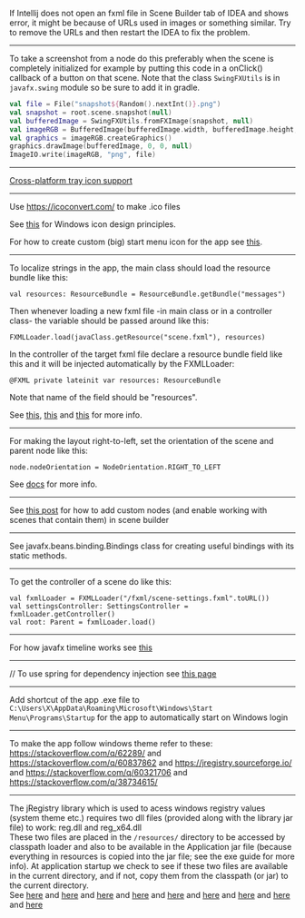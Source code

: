 If Intellij does not open an fxml file in Scene Builder tab of IDEA and shows error,
it might be because of URLs used in images or something similar.
Try to remove the URLs and then restart the IDEA to fix the problem.

---
To take a screenshot from a node do this preferably when the scene is completely initialized
for example by putting this code in a onClick() callback of a button on that scene.
Note that the class `SwingFXUtils` is in `javafx.swing` module so be sure to add it in gradle.

```Kotlin
val file = File("snapshot${Random().nextInt()}.png")
val snapshot = root.scene.snapshot(null)
val bufferedImage = SwingFXUtils.fromFXImage(snapshot, null)
val imageRGB = BufferedImage(bufferedImage.width, bufferedImage.height, BufferedImage.TRANSLUCENT)
val graphics = imageRGB.createGraphics()
graphics.drawImage(bufferedImage, 0, 0, null)
ImageIO.write(imageRGB, "png", file)
```
---

[Cross-platform tray icon support](https://github.com/dorkbox/SystemTray)

---

Use https://icoconvert.com/ to make .ico files

See [this](https://docs.microsoft.com/en-us/windows/win32/uxguide/vis-icons) for Windows icon design principles.

For how to create custom (big) start menu icon for the app see [this](https://superuser.com/a/1033361/926959).

---

To localize strings in the app, the main class should load the resource bundle like this:

    val resources: ResourceBundle = ResourceBundle.getBundle("messages")

Then whenever loading a new fxml file -in main class or in a controller class-
the variable should be passed around like this:

    FXMLLoader.load(javaClass.getResource("scene.fxml"), resources)

In the controller of the target fxml file declare a resource bundle field like this
and it will be injected automatically by the FXMLLoader:

    @FXML private lateinit var resources: ResourceBundle

Note that name of the field should be "resources".

See [this](https://stackoverflow.com/q/26325403),
[this](https://stackoverflow.com/q/20107463)
and [this](https://stackoverflow.com/q/44124202) for more info.

---

For making the layout right-to-left, set the orientation of the scene and parent node
like this:

    node.nodeOrientation = NodeOrientation.RIGHT_TO_LEFT
    
See [docs](https://wiki.openjdk.java.net/display/OpenJFX/Node+Orientation+in+JavaFX) for more info.

---

See [this post](https://stackoverflow.com/a/49833163) for how to add custom nodes (and enable working with scenes that
contain them) in scene builder

---

See javafx.beans.binding.Bindings class for creating useful bindings with its static methods.

---

To get the controller of a scene do like this:

    val fxmlLoader = FXMLLoader("/fxml/scene-settings.fxml".toURL())
    val settingsController: SettingsController = fxmlLoader.getController()
    val root: Parent = fxmlLoader.load()

---

For how javafx timeline works see [this](https://stackoverflow.com/a/36366805/8583692)

---

// To use spring for dependency injection see [this page](http://www.greggbolinger.com/let-spring-be-your-javafx-controller-factory/)

---

Add shortcut of the app .exe file to `C:\Users\X\AppData\Roaming\Microsoft\Windows\Start Menu\Programs\Startup`
for the app to automatically start on Windows login

---

To make the app follow windows theme refer to these:
 https://stackoverflow.com/q/62289/ and https://stackoverflow.com/q/60837862
 and https://jregistry.sourceforge.io/ and https://stackoverflow.com/q/60321706
 and https://stackoverflow.com/q/38734615/

---

The jRegistry library which is used to acess windows registry values (system theme etc.)
requires two dll files (provided along with the library jar file) to work: reg.dll and reg_x64.dll  
These two files are placed in the `/resources/` directory to be accessed by classpath loader
and also to be available in the Application jar file (because everything in resources is copied into
the jar file; see the exe guide for more info).
At application startup we check to see if these two files are available in the current directory,
and if not, copy them from the classpath (or jar) to the current directory.  
See [here](https://stackoverflow.com/q/1611357) and [here](https://stackoverflow.com/q/2546665)
and [here](https://stackoverflow.com/q/4691095) and [here](https://stackoverflow.com/q/4764347)
and [here](https://stackoverflow.com/q/9006127) and [here](https://stackoverflow.com/a/24738004)
and [here](https://stackoverflow.com/q/2937406) and [here](https://github.com/adamheinrich/native-utils)
and [here](http://www.jdotsoft.com/JarClassLoader.php)
